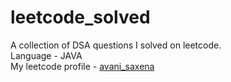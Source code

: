 # leetcode_solved 
A collection of DSA questions I solved on leetcode.  
Language - JAVA  
My leetcode profile -  [avani_saxena](https://leetcode.com/avani_saxena/)  
